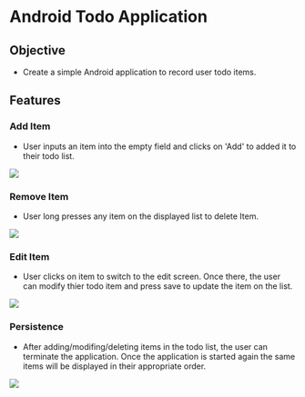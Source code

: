 # Android Todo Application

## Objective
* Create a simple Android application to record user todo items.

## Features

### Add Item
* User inputs an item into the empty field and clicks on 'Add' to added it to their todo list.

![](./gif/Add.gif)

### Remove Item
* User long presses any item on the displayed list to delete Item.

![](./gif/Remove.gif)

### Edit Item
* User clicks on item to switch to the edit screen. Once there, the user can modify thier todo item and press save to update the
item on the list.

![](./gif/Edit.gif)

### Persistence
* After adding/modifing/deleting items in the todo list, the user can terminate the application. Once the application is started again
the same items will be displayed in their appropriate order. 

![](./gif/Persistence.gif)
